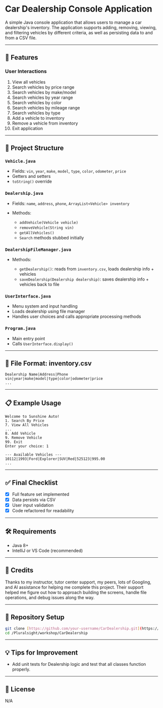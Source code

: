 # Car Dealership Console Application

A simple Java console application that allows users to manage a car dealership's inventory. The application supports adding, removing, viewing, and filtering vehicles by different criteria, as well as persisting data to and from a CSV file.

---

## 🚀 Features

### User Interactions

1. View all vehicles
2. Search vehicles by price range
3. Search vehicles by make/model
4. Search vehicles by year range
5. Search vehicles by color
6. Search vehicles by mileage range
7. Search vehicles by type
8. Add a vehicle to inventory
9. Remove a vehicle from inventory
10. Exit application

---

## 🧱 Project Structure

### `Vehicle.java`

* Fields: `vin`, `year`, `make`, `model`, `type`, `color`, `odometer`, `price`
* Getters and setters
* `toString()` override

### `Dealership.java`

* Fields: `name`, `address`, `phone`, `ArrayList<Vehicle> inventory`
* Methods:

  * `addVehicle(Vehicle vehicle)`
  * `removeVehicle(String vin)`
  * `getAllVehicles()`
  * `Search` methods stubbed initially

### `DealershipFileManager.java`

* Methods:

  * `getDealership()`: reads from `inventory.csv`, loads dealership info + vehicles
  * `saveDealership(Dealership dealership)`: saves dealership info + vehicles back to file

### `UserInterface.java`

* Menu system and input handling
* Loads dealership using file manager
* Handles user choices and calls appropriate processing methods

### `Program.java`

* Main entry point
* Calls `UserInterface.display()`

---

## 💾 File Format: inventory.csv

```
Dealership Name|Address|Phone
vin|year|make|model|type|color|odometer|price
...
```

---

## 📋 Example Usage

```
Welcome to Sunshine Auto!
1. Search By Price
7. View All Vehicles
...
8. Add Vehicle
9. Remove Vehicle
99. Exit
Enter your choice: 1

--- Available Vehicles ---
10112|1993|Ford|Explorer|SUV|Red|525123|995.00
...
```

---

## ✅ Final Checklist

* [x] Full feature set implemented
* [x] Data persists via CSV
* [x] User input validation
* [x] Code refactored for readability

---

## 🛠 Requirements

* Java 8+
* IntelliJ or VS Code (recommended)

---

## 🧠 Credits

Thanks to my instructor, tutor center support, my peers, lots of Googling, and AI assistance for helping me complete this project. Their support helped me figure out how to approach building the screens, handle file operations, and debug issues along the way.

---

## 📁 Repository Setup

```bash
git clone [https://github.com/your-username/CarDealership.git](https://github.com/Bilenie/CarDealership.git)
cd /Pluralsight/workshop/CarDealership

```

---

## 💡 Tips for Improvement

* Add unit tests for Dealership logic and test that all classes function  properly.

---

## 📌 License

N/A
